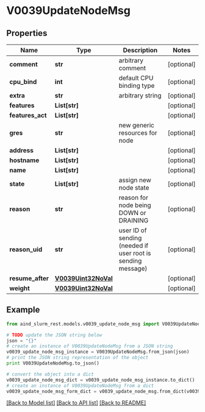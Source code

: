 # V0039UpdateNodeMsg


## Properties

Name | Type | Description | Notes
------------ | ------------- | ------------- | -------------
**comment** | **str** | arbitrary comment | [optional] 
**cpu_bind** | **int** | default CPU binding type | [optional] 
**extra** | **str** | arbitrary string | [optional] 
**features** | **List[str]** |  | [optional] 
**features_act** | **List[str]** |  | [optional] 
**gres** | **str** | new generic resources for node | [optional] 
**address** | **List[str]** |  | [optional] 
**hostname** | **List[str]** |  | [optional] 
**name** | **List[str]** |  | [optional] 
**state** | **List[str]** | assign new node state | [optional] 
**reason** | **str** | reason for node being DOWN or DRAINING | [optional] 
**reason_uid** | **str** | user ID of sending (needed if user root is sending message) | [optional] 
**resume_after** | [**V0039Uint32NoVal**](V0039Uint32NoVal.md) |  | [optional] 
**weight** | [**V0039Uint32NoVal**](V0039Uint32NoVal.md) |  | [optional] 

## Example

```python
from aind_slurm_rest.models.v0039_update_node_msg import V0039UpdateNodeMsg

# TODO update the JSON string below
json = "{}"
# create an instance of V0039UpdateNodeMsg from a JSON string
v0039_update_node_msg_instance = V0039UpdateNodeMsg.from_json(json)
# print the JSON string representation of the object
print V0039UpdateNodeMsg.to_json()

# convert the object into a dict
v0039_update_node_msg_dict = v0039_update_node_msg_instance.to_dict()
# create an instance of V0039UpdateNodeMsg from a dict
v0039_update_node_msg_form_dict = v0039_update_node_msg.from_dict(v0039_update_node_msg_dict)
```
[[Back to Model list]](../README.md#documentation-for-models) [[Back to API list]](../README.md#documentation-for-api-endpoints) [[Back to README]](../README.md)


